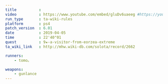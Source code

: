 ```yaml
---
title          :
video          : https://www.youtube.com/embed/gluDv6uaeeg #https://youtu.be/gluDv6uaeeg
run_type       : ta-wiki-rules
platform       : ps4
patch_version  : 6.01
date           : 2019-04-05
time           : 22'40"01
quest          : 9★-a-visitor-from-eorzea-extreme
ta_wiki_link   : http://mhw.wiki-db.com/solota/record/2662

runners:
    - tomo。

weapons:
    - gunlance
---
```

